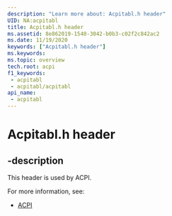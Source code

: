 ```yaml
---
description: "Learn more about: Acpitabl.h header"
UID: NA:acpitabl
title: Acpitabl.h header
ms.assetid: 8e862019-1540-3042-b0b3-c02f2c842ac2
ms.date: 11/19/2020
keywords: ["Acpitabl.h header"]
ms.keywords: 
ms.topic: overview
tech.root: acpi
f1_keywords:
 - acpitabl
 - acpitabl/acpitabl
api_name:
 - acpitabl
---
```


# Acpitabl.h header


## -description

This header is used by ACPI.

For more information, see:

- [ACPI](../_acpi/index.md)<br><br>

